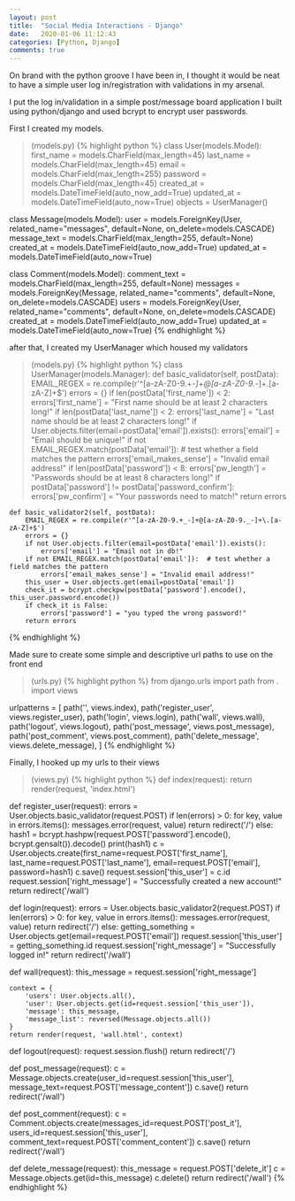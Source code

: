 ```yaml
---
layout: post
title:  "Social Media Interactions - Django"
date:   2020-01-06 11:12:43
categories: [Python, Django]
comments: true
---
```

On brand with the python groove I have been in, I thought it would be neat to have a simple user log in/registration with validations in my arsenal. 

I put the log in/validation in a simple post/message board application I built using python/django and used bcrypt to encrypt user passwords.

First I created my models.

>(models.py)
{% highlight python %}
class User(models.Model):
    first_name = models.CharField(max_length=45)
    last_name = models.CharField(max_length=45)
    email = models.CharField(max_length=255)
    password = models.CharField(max_length=45)
    created_at = models.DateTimeField(auto_now_add=True)
    updated_at = models.DateTimeField(auto_now=True)
    objects = UserManager()


class Message(models.Model):
    user = models.ForeignKey(User, related_name="messages", default=None, on_delete=models.CASCADE)
    message_text = models.CharField(max_length=255, default=None)
    created_at = models.DateTimeField(auto_now_add=True)
    updated_at = models.DateTimeField(auto_now=True)


class Comment(models.Model):
    comment_text = models.CharField(max_length=255, default=None)
    messages = models.ForeignKey(Message, related_name="comments", default=None, on_delete=models.CASCADE)
    users = models.ForeignKey(User, related_name="comments", default=None, on_delete=models.CASCADE)
    created_at = models.DateTimeField(auto_now_add=True)
    updated_at = models.DateTimeField(auto_now=True)
{% endhighlight %}

after that, I created my UserManager which housed my validators

>(models.py)
{% highlight python %}
class UserManager(models.Manager):
    def basic_validator(self, postData):
        EMAIL_REGEX = re.compile(r'^[a-zA-Z0-9.+_-]+@[a-zA-Z0-9._-]+\.[a-zA-Z]+$')
        errors = {}
        if len(postData['first_name']) < 2:
            errors['first_name'] = "First name should be at least 2 characters long!"
        if len(postData['last_name']) < 2:
            errors['last_name'] = "Last name should be at least 2 characters long!"
        if User.objects.filter(email=postData['email']).exists():
            errors['email'] = "Email should be unique!"
        if not EMAIL_REGEX.match(postData['email']):  # test whether a field matches the pattern
            errors['email_makes_sense'] = "Invalid email address!"
        if len(postData['password']) < 8:
            errors['pw_length'] = "Passwords should be at least 8 characters long!"
        if postData['password'] != postData['password_confirm']:
            errors['pw_confirm'] = "Your passwords need to match!"
        return errors

    def basic_validator2(self, postData):
        EMAIL_REGEX = re.compile(r'^[a-zA-Z0-9.+_-]+@[a-zA-Z0-9._-]+\.[a-zA-Z]+$')
        errors = {}
        if not User.objects.filter(email=postData['email']).exists():
            errors['email'] = "Email not in db!"
        if not EMAIL_REGEX.match(postData['email']):  # test whether a field matches the pattern
            errors['email_makes_sense'] = "Invalid email address!"
        this_user = User.objects.get(email=postData['email'])
        check_it = bcrypt.checkpw(postData['password'].encode(), this_user.password.encode())
        if check_it is False:
            errors['password'] = "you typed the wrong password!"
        return errors
{% endhighlight %}

Made sure to create some simple and descriptive url paths to use on the front end

>(urls.py)
{% highlight python %}
from django.urls import path
from . import views

urlpatterns = [
    path('', views.index),
    path('register_user', views.register_user),
    path('login', views.login),
    path('wall', views.wall),
    path('logout', views.logout),
    path('post_message', views.post_message),
    path('post_comment', views.post_comment),
    path('delete_message', views.delete_message),
]
{% endhighlight %}

Finally, I hooked up my urls to their views

>(views.py)
{% highlight python %}
def index(request):
    return render(request, 'index.html')


def register_user(request):
    errors = User.objects.basic_validator(request.POST)
    if len(errors) > 0:
        for key, value in errors.items():
            messages.error(request, value)
        return redirect('/')
    else:
        hash1 = bcrypt.hashpw(request.POST['password'].encode(), bcrypt.gensalt()).decode()
        print(hash1)
        c = User.objects.create(first_name=request.POST['first_name'], last_name=request.POST['last_name'],
                                email=request.POST['email'], password=hash1)
        c.save()
        request.session['this_user'] = c.id
        request.session['right_message'] = "Successfully created a new account!"
        return redirect('/wall')


def login(request):
    errors = User.objects.basic_validator2(request.POST)
    if len(errors) > 0:
        for key, value in errors.items():
            messages.error(request, value)
        return redirect('/')
    else:
        getting_something = User.objects.get(email=request.POST['email'])
        request.session['this_user'] = getting_something.id
        request.session['right_message'] = "Successfully logged in!"
        return redirect('/wall')


def wall(request):
    this_message = request.session['right_message']

    context = {
        'users': User.objects.all(),
        'user': User.objects.get(id=request.session['this_user']),
        'message': this_message,
        'message_list': reversed(Message.objects.all())
    }
    return render(request, 'wall.html', context)


def logout(request):
    request.session.flush()
    return redirect('/')


def post_message(request):
    c = Message.objects.create(user_id=request.session['this_user'], message_text=request.POST['message_content'])
    c.save()
    return redirect('/wall')

def post_comment(request):
    c = Comment.objects.create(messages_id=request.POST['post_it'], users_id=request.session['this_user'], comment_text=request.POST['comment_content'])
    c.save()
    return redirect('/wall')

def delete_message(request):
    this_message = request.POST['delete_it']
    c = Message.objects.get(id=this_message)
    c.delete()
    return redirect('/wall')
{% endhighlight %}